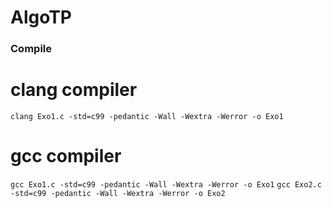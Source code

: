 # AlgoTP

### Compile

# clang compiler
`clang Exo1.c -std=c99 -pedantic -Wall -Wextra -Werror -o Exo1`
# gcc compiler
`gcc Exo1.c -std=c99 -pedantic -Wall -Wextra -Werror -o Exo1`
`gcc Exo2.c -std=c99 -pedantic -Wall -Wextra -Werror -o Exo2`